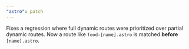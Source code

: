 ```yaml
---
"astro": patch
---
```


Fixes a regression where full dynamic routes were prioritized over partial dynamic routes. Now a route like `food-[name].astro` is matched **before** `[name].astro`.
